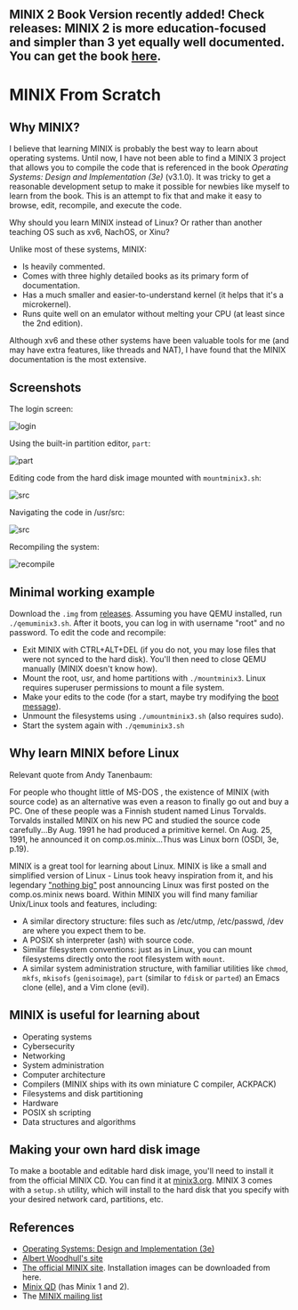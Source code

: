 ## MINIX 2 Book Version recently added! Check releases: MINIX 2 is more education-focused and simpler than 3 yet equally well documented. You can get the book [here](https://www.amazon.com/Operating-Systems-Design-Implementation-Second/dp/0136386776/ref=pd_lpo_3?pd_rd_w=RAFN1&content-id=amzn1.sym.116f529c-aa4d-4763-b2b6-4d614ec7dc00&).

# MINIX From Scratch

## Why MINIX?

I believe that learning MINIX is probably the best way to learn about operating systems. Until now, I have not been able to find a MINIX 3 project that allows you to compile the code that is referenced in the book *Operating Systems: Design and Implementation (3e)* (v3.1.0). It was tricky to get a reasonable development setup to make it possible for newbies like myself to learn from the book. This is an attempt to fix that and make it easy to browse, edit, recompile, and execute the code.

Why should you learn MINIX instead of Linux? Or rather than another teaching OS such as xv6, NachOS, or Xinu?

Unlike most of these systems, MINIX:

- Is heavily commented.
- Comes with three highly detailed books as its primary form of documentation.
- Has a much smaller and easier-to-understand kernel (it helps that it's a microkernel).
- Runs quite well on an emulator without melting your CPU (at least since the 2nd edition).

Although xv6 and these other systems have been valuable tools for me (and may have extra features, like threads and NAT), I have found that the MINIX documentation is the most extensive.

## Screenshots

The login screen:

![login](https://github.com/o-oconnell/minixfromscratch/blob/master/screenshots/minixlogin.png)

Using the built-in partition editor, `part`:

![part](https://github.com/o-oconnell/minixfromscratch/blob/master/screenshots/part.png)

Editing code from the hard disk image mounted with `mountminix3.sh`:

![src](https://github.com/o-oconnell/minixfromscratch/blob/master/screenshots/editingminix3.png)

Navigating the code in /usr/src:

![src](https://github.com/o-oconnell/minixfromscratch/blob/master/screenshots/src.png)

Recompiling the system:

![recompile](https://github.com/o-oconnell/minixfromscratch/blob/master/screenshots/minixcompile.png)

## Minimal working example
Download the `.img` from [releases](https://github.com/o-oconnell/minixfromscratch/releases). Assuming you have QEMU installed, run `./qemuminix3.sh`. After it boots, you can log in with username "root" and no password. To edit the code and recompile:

- Exit MINIX with CTRL+ALT+DEL (if you do not, you may lose files that were not synced to the hard disk). You'll then need to close QEMU manually (MINIX doesn't know how).
- Mount the root, usr, and home partitions with `./mountminix3`. Linux requires superuser permissions to mount a file system.
- Make your edits to the code (for a start, maybe try modifying the [boot message](https://github.com/o-oconnell/minixfromscratch/blob/master/minix-3.1.0/kernel/main.c#L175)).
- Unmount the filesystems using `./umountminix3.sh` (also requires sudo).
- Start the system again with `./qemuminix3.sh`

## Why learn MINIX before Linux

Relevant quote from Andy Tanenbaum:

For people who thought little of MS-DOS , the existence of MINIX (with source code) as an alternative was even a reason to finally go out and buy a PC. One of these people was a Finnish student named Linus Torvalds. Torvalds installed MINIX on his new PC and studied the source code carefully...By Aug. 1991 he had produced a primitive kernel. On Aug. 25, 1991, he announced it on comp.os.minix...Thus was Linux born (OSDI, 3e, p.19).

MINIX is a great tool for learning about Linux. MINIX is like a small and simplified version of Linux - Linus took heavy inspiration from it, and his legendary ["nothing big"](https://www.cs.cmu.edu/~awb/linux.history.html) post announcing Linux was first posted on the comp.os.minix news board. Within MINIX you will find many familiar Unix/Linux tools and features, including:

- A similar directory structure: files such as /etc/utmp, /etc/passwd, /dev are where you expect them to be.
- A POSIX sh interpreter (ash) with source code.
- Similar filesystem conventions: just as in Linux, you can mount filesystems directly onto the root filesystem with `mount`.
- A similar system administration structure, with familiar utilities like `chmod`, `mkfs`, `mkisofs` (`genisoimage`), `part` (similar to `fdisk` or `parted`) an Emacs clone (elle), and a Vim clone (evil). 

## MINIX is useful for learning about

- Operating systems 
- Cybersecurity
- Networking 
- System administration
- Computer architecture
- Compilers (MINIX ships with its own miniature C compiler, ACKPACK)
- Filesystems and disk partitioning
- Hardware
- POSIX sh scripting
- Data structures and algorithms

## Making your own hard disk image
To make a bootable and editable hard disk image, you'll need to install it from the official MINIX CD. You can find it at [minix3.org](https://minix3.org). MINIX 3 comes with a `setup.sh` utility, which will install to the hard disk that you specify with your desired network card, partitions, etc.

## References
- [Operating Systems: Design and Implementation (3e)](https://www.amazon.com/Operating-Systems-Design-Implementation-3rd/dp/0131429388)
- [Albert Woodhull's site](http://minix1.woodhull.com)
- [The official MINIX site](http://minix3.org). Installation images can be downloaded from here.
- [Minix QD](https://github.com/davidgiven/minix2) (has Minix 1 and 2).
- The [MINIX mailing list](http://groups.google.com/g/minix3)
